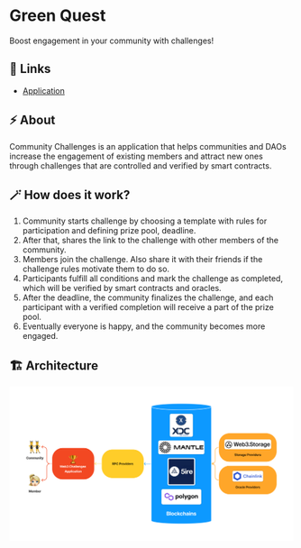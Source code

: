 # Green Quest

Boost engagement in your community with challenges!

## 🔗 Links

- [Application](https://community-challenges-app.vercel.app/)

## ⚡ About

Community Challenges is an application that helps communities and DAOs increase the engagement of existing members and attract new ones through challenges that are controlled and verified by smart contracts.

## 🪄 How does it work?

1. Community starts challenge by choosing a template with rules for participation and defining prize pool, deadline.
2. After that, shares the link to the challenge with other members of the community.
3. Members join the challenge. Also share it with their friends if the challenge rules motivate them to do so.
4. Participants fulfill all conditions and mark the challenge as completed, which will be verified by smart contracts and oracles.
5. After the deadline, the community finalizes the challenge, and each participant with a verified completion will receive a part of the prize pool.
6. Eventually everyone is happy, and the community becomes more engaged.

## 🏗️ Architecture

![Architecture](images/architecture.png)

